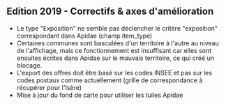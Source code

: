 ## Edition 2019 - Correctifs & axes d'amélioration
  - Le type "Exposition" ne semble pas déclencher le critère "exposition" correspondant dans Apidae (champ item_type)
  - Certaines communes sont basculées d'un territoire à l'autre au niveau de l'affichage, mais ce fonctionnement est insuffisant
  car elles sont ensuites écrites dans Apidae sur le mauvais territoire, ce qui créé un blocage.
  - L'export des offres doit être basé sur les codes INSEE et pas sur les codes postaux comme actuellement (grille de
  correspondance à récupérer pour l'Isère)
  - Mise à jour du fond de carte pour utiliser les tuiles Apidae


